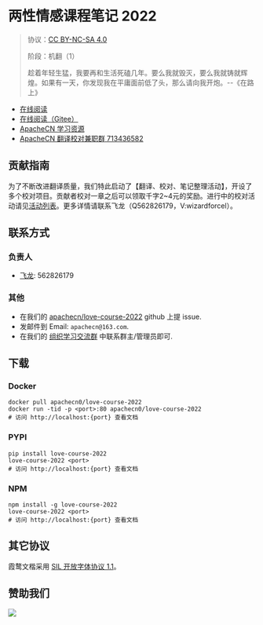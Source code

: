 <!--
    需要填充的占位符：
    
    README.md
    
        两性情感课程笔记 2022：文档中文名
        {nameEn}：文档英文名
        {urlEn}：文档原始链接
        lvcs2022：域名前缀
        飞龙：负责人名称
        wizardforcel：负责人 Github 用户名
        562826179：负责人 QQ
        love-course-2022：ApacheCN 的 Github 仓库名称
        love-course-2022：DockerHub 仓库名称
        love-course-2022：PYPI 包名称
        love-course-2022：NPM 包名称
    
    CNAME
    
        lvcs2022：域名前缀

    index.html
    
        两性情感课程笔记 2022：文档中文名
        #e4007f：显示颜色
        love-course-2022：ApacheCN 的 Github 仓库名称

    asset/docsify-apachecn-footer.js
    
        love-course-2022：ApacheCN 的 Github 仓库名称
-->

# 两性情感课程笔记 2022

> 协议：[CC BY-NC-SA 4.0](http://creativecommons.org/licenses/by-nc-sa/4.0/)
> 
> 阶段：机翻（1）
> 
> 趁着年轻生猛，我要再和生活死磕几年。要么我就毁灭，要么我就铸就辉煌。如果有一天，你发现我在平庸面前低了头，那么请向我开炮。--《在路上》

* [在线阅读](https://lvcs2022.apachecn.org)
* [在线阅读（Gitee）](https://apachecn.gitee.io/doc-template/)
* [ApacheCN 学习资源](http://docs.apachecn.org/)
* [ApacheCN 翻译校对兼职群 713436582](https://jq.qq.com/?_wv=1027&k=VSNtgpjb)

## 贡献指南

为了不断改进翻译质量，我们特此启动了【翻译、校对、笔记整理活动】，开设了多个校对项目。贡献者校对一章之后可以领取千字2\~4元的奖励。进行中的校对活动请见[活动列表](https://home.apachecn.org/#/docs/activity/docs-activity)。更多详情请联系飞龙（Q562826179，V:wizardforcel）。

## 联系方式

### 负责人

* [飞龙](https://github.com/wizardforcel): 562826179

### 其他

*   在我们的 [apachecn/love-course-2022](https://github.com/apachecn/love-course-2022) github 上提 issue.
*   发邮件到 Email: `apachecn@163.com`.
*   在我们的 [组织学习交流群](https://www.apachecn.org/#/docs/join) 中联系群主/管理员即可.

## 下载

### Docker

```
docker pull apachecn0/love-course-2022
docker run -tid -p <port>:80 apachecn0/love-course-2022
# 访问 http://localhost:{port} 查看文档
```

### PYPI

```
pip install love-course-2022
love-course-2022 <port>
# 访问 http://localhost:{port} 查看文档
```

### NPM

```
npm install -g love-course-2022
love-course-2022 <port>
# 访问 http://localhost:{port} 查看文档
```

## 其它协议

霞鹜文楷采用 [SIL 开放字体协议 1.1](https://github.com/lxgw/LxgwWenKai/blob/main/SIL_Open_Font_License_1.1.txt)。

## 赞助我们

![](http://data.apachecn.org/img/about/donate.jpg)
